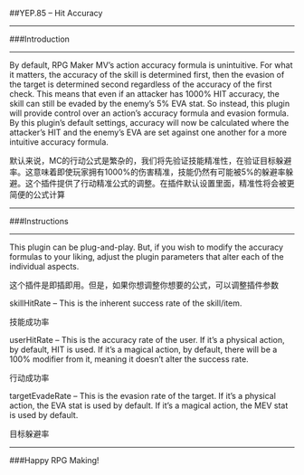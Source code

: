 ##YEP.85 – Hit Accuracy
***
###Introduction
***
By default, RPG Maker MV’s action accuracy formula is unintuitive. For what it matters, the accuracy of the skill is determined first, then the evasion of the target is determined second regardless of the accuracy of the first check. This means that even if an attacker has 1000% HIT accuracy, the skill can still be evaded by the enemy’s 5% EVA stat. So instead, this plugin will provide control over an action’s accuracy formula and evasion formula. By this plugin’s default settings, accuracy will now be calculated where the attacker’s HIT and the enemy’s EVA are set against one another for a more intuitive accuracy formula.

默认来说，MC的行动公式是繁杂的，我们将先验证技能精准性，在验证目标躲避率。这意味着即使玩家拥有1000%的伤害精准，技能仍然有可能被5%的躲避率躲避。这个插件提供了行动精准公式的调整。在插件默认设置里面，精准性将会被更简便的公式计算

***
###Instructions
***

This plugin can be plug-and-play. But, if you wish to modify the accuracy formulas to your liking, adjust the plugin parameters that alter each of the individual aspects.

这个插件是即插即用。但是，如果你想调整你想要的公式，可以调整插件参数

skillHitRate – This is the inherent success rate of the skill/item.

技能成功率

userHitRate – This is the accuracy rate of the user. If it’s a physical action, by default, HIT is used. If it’s a magical action, by default, there will be a 100% modifier from it, meaning it doesn’t alter the success rate.

行动成功率

targetEvadeRate – This is the evasion rate of the target. If it’s a physical action, the EVA stat is used by default. If it’s a magical action, the MEV stat is used by default.

目标躲避率

***
###Happy RPG Making!

